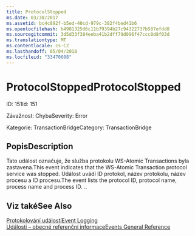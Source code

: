 ```yaml
---
title: ProtocolStopped
ms.date: 03/30/2017
ms.assetid: bc4c892f-b5ed-40cd-979c-382f4bed41b6
ms.openlocfilehash: b4981325d6c11b79394b27c94322737b587efdd8
ms.sourcegitcommit: 3d5d33f384eeba41b2dff79d096f47ccc8d8f03d
ms.translationtype: MT
ms.contentlocale: cs-CZ
ms.lasthandoff: 05/04/2018
ms.locfileid: "33470608"
---
```

# <a name="protocolstopped"></a><span data-ttu-id="cfcd1-102">ProtocolStopped</span><span class="sxs-lookup"><span data-stu-id="cfcd1-102">ProtocolStopped</span></span>
<span data-ttu-id="cfcd1-103">ID: 151</span><span class="sxs-lookup"><span data-stu-id="cfcd1-103">Id: 151</span></span>  
  
 <span data-ttu-id="cfcd1-104">Závažnost: Chyba</span><span class="sxs-lookup"><span data-stu-id="cfcd1-104">Severity: Error</span></span>  
  
 <span data-ttu-id="cfcd1-105">Kategorie: TransactionBridge</span><span class="sxs-lookup"><span data-stu-id="cfcd1-105">Category: TransactionBridge</span></span>  
  
## <a name="description"></a><span data-ttu-id="cfcd1-106">Popis</span><span class="sxs-lookup"><span data-stu-id="cfcd1-106">Description</span></span>  
 <span data-ttu-id="cfcd1-107">Tato událost označuje, že služba protokolu WS-Atomic Transactions byla zastavena.</span><span class="sxs-lookup"><span data-stu-id="cfcd1-107">This event indicates that the WS-Atomic Transaction protocol service was stopped.</span></span> <span data-ttu-id="cfcd1-108">Událost uvádí ID protokol, název protokolu, název procesu a ID procesu.</span><span class="sxs-lookup"><span data-stu-id="cfcd1-108">The event lists the protocol ID, protocol name, process name and process ID.</span></span> <span data-ttu-id="cfcd1-109">.</span><span class="sxs-lookup"><span data-stu-id="cfcd1-109">.</span></span>  
  
## <a name="see-also"></a><span data-ttu-id="cfcd1-110">Viz také</span><span class="sxs-lookup"><span data-stu-id="cfcd1-110">See Also</span></span>  
 [<span data-ttu-id="cfcd1-111">Protokolování událostí</span><span class="sxs-lookup"><span data-stu-id="cfcd1-111">Event Logging</span></span>](../../../../../docs/framework/wcf/diagnostics/event-logging/index.md)  
 [<span data-ttu-id="cfcd1-112">Události – obecné referenční informace</span><span class="sxs-lookup"><span data-stu-id="cfcd1-112">Events General Reference</span></span>](../../../../../docs/framework/wcf/diagnostics/event-logging/events-general-reference.md)
